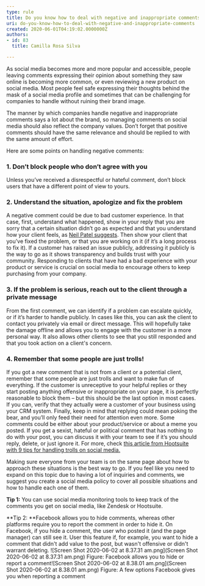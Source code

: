 ```yaml
---
type: rule
title: Do you know how to deal with negative and inappropriate comments?
uri: do-you-know-how-to-deal-with-negative-and-inappropriate-comments
created: 2020-06-01T04:19:02.0000000Z
authors:
- id: 83
  title: Camilla Rosa Silva

---
```


 ​​​​As social media becomes more and more popular and accessible, people leaving comments expressing their opinion about something they saw online is becoming more common, or even reviewing a new product on social media. Most people feel safe expressing their thoughts behind the mask of a social media profile and sometimes that can be challenging for companies to handle without ruining their brand image.
 
The manner by which companies handle negative and inappropriate​ comments says a lot about the brand, so managing comments on social media should also reflect the company values. Don’t forget that positive comments should have the same relevance and should be replied to with the same amount of effort.​​
 
​Here are some points on handling negative comments:

### 1. Don’t block people who don’t agree with you​​

​​Unless you’ve received a disrespectful or hateful comment, don’t block users that have a different point of view to yours.​

### 2. Understand the situation, apologize and fix the problem​


A negative comment could be due to bad customer experience. In that case, first, understand what happened, show in your reply that you are sorry that a certain situation didn’t go as expected and that you understand how your client feels, as     [Neil Patel suggests](https://neilpatel.com/blog/unhappy-customers-into-resource/). Then show your client that you’ve fixed the problem, or that you are working on it (if it’s a long process to fix it). If a customer has raised an issue publicly, addressing it publicly is the way to go as it shows transparency and builds trust with your community. Responding to clients that have had a bad experience with your product or service is crucial on social media to encourage others to keep purchasing from your company.

### 3. If the problem is serious, reach out to the client through a private message​​


From the first comment, we can identify if a problem can escalate quickly, or if it’s harder to handle publicly. In cases like this, you can ask the client to contact you privately via email or direct message. This will hopefully take the damage offline and allows you to engage with the customer in a more personal way. It also allows other clients to see that you still responded and that you took action on a client's concern.

### 4. Remember that some people are just trolls!​​


If you got a new comment that is not from a client or a potential client, remember that some people are just trolls and want to make fun of everything. If the customer is unreceptive to your helpful replies or they start posting anything offensive or inappropriate on your page, it is perfectly reasonable to block them – but this should be the last option in most cases. If you can, verify that they actually were a customer of your business using your CRM system. Finally, keep in mind that replying could mean poking the bear, and you’ll only feed their need for attention even more. Some comments could be either about your product/service or about a meme you posted. If you get a sexist, hateful or political comment that has nothing to do with your post, you can discuss it with your team to see if it’s you should reply, delete, or just ignore it.​ For more, check [this article from Hootsuite with 9 tips for handling trolls on social media.​](https://blog.hootsuite.com/how-to-deal-with-trolls-on-social-media/)

Making sure everyone from your team is on the same page about how to approach these situations is the best way to go. If you feel like you need to expand on this topic due to having a lot of inquiries and comments, we suggest you create a social media policy to cover all possible situations and how to handle each one of them.

**Tip 1:** You can use social media monitoring tools to keep track of the comments you get on social media, like Zendesk or Hootsuite.

**Tip 2: **Facebook allows you to hide comments, whereas other platforms require you to report the comment in order to hide it. On Facebook, if you hide a comment, the user who posted it (and the page manager) can still see it. User this feature if, for example, you want to hide a comment that didn't add value to the post, but wasn't offensive or didn't warrant deleting.​
![Screen Shot 2020-06-02 at 8.37.31 am.png](Screen Shot 2020-06-02 at 8.37.31 am.png)
Figure: Facebook allows you to hide or report a comment​![Screen Shot 2020-06-02 at 8.38.01 am.png](Screen Shot 2020-06-02 at 8.38.01 am.png)
Figure: A few options Facebook gives you when reporting a comment
